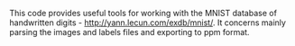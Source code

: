 This code provides useful tools for working with the MNIST database of handwritten digits - http://yann.lecun.com/exdb/mnist/.
It concerns mainly parsing the images and labels files and exporting to ppm format.